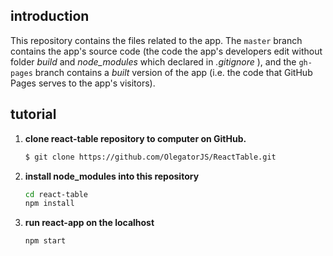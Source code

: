 ## introduction


This repository contains the files related to the app. The `master` branch contains the app's source code (the code the app's developers edit without folder *build* and *node_modules* which declared in *.gitignore* ), and the `gh-pages` branch contains a *built* version of the app (i.e. the code that GitHub Pages serves to the app's visitors).

## tutorial
1. **clone react-table repository to computer on GitHub.**
    ```sh
    $ git clone https://github.com/OlegatorJS/ReactTable.git
    ```
2. **install node_modules into this repository**
    ```sh
    cd react-table
    npm install
    ```
3. **run react-app on the localhost**
    ```sh
    npm start
    ````
#

